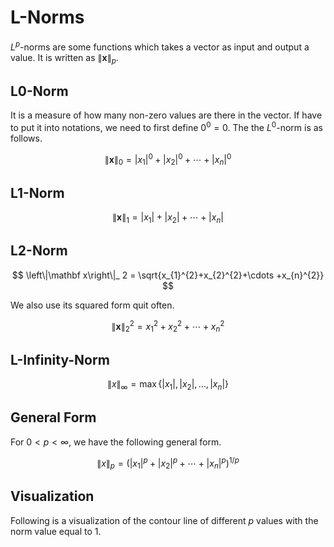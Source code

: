 # L-Norms

$L^p$-norms are some functions which takes a vector as input and output a value.
It is written as $\left\|\mathbf x\right\|_ p$.

## L0-Norm
It is a measure of how many non-zero values are there in the vector.
If have to put it into notations, we need to first define $0^0=0$.
The the $L^0$-norm is as follows.

$$
\left\|\mathbf x\right\|_ 0 = |x_{1}|^{0}+|x_{2}|^{0}+\cdots +|x_{n}|^{0}
$$

## L1-Norm

$$
\left\|\mathbf x\right\|_ 1 = |x_{1}|+|x_{2}|+\cdots +|x_{n}|
$$

## L2-Norm

$$
\left\|\mathbf x\right\|_ 2 = \sqrt{x_{1}^{2}+x_{2}^{2}+\cdots +x_{n}^{2}}
$$

We also use its squared form quit often.

$$
\left\|\mathbf x\right\|_ 2^2 = x_{1}^{2}+x_{2}^{2}+\cdots +x_{n}^{2}
$$

## L-Infinity-Norm

$$
\left\|x\right\|_ {\infty }=\max \left\{|x_{1}|,|x_{2}|,\dotsc ,|x_{n}|\right\}
$$

## General Form 

For $0< p< \infty$, we have the following general form.

$$
\left\|x\right\|_ {p}=\left(|x_{1}|^{p}+|x_{2}|^{p}+\dotsb +|x_{n}|^{p}\right)^{1/p}
$$

## Visualization

Following is a visualization of the contour line of different $p$ values with the norm value equal to 1.


<div>
<script type="text/paperscript" canvas="myCanvas">

function drawArrow(start, end, arrowSize) {
    arrowSize = arrowSize || 5;

    var path = new Path([start, end]);
    path.strokeColor = 'white';
    
    var vector = end - start;
    var arrowVector = vector.normalize(arrowSize);
    var arrowPath = new Path([
        end + arrowVector.rotate(135),
        end,
        end + arrowVector.rotate(-135),
    ]);
    arrowPath.strokeColor = 'white';
}

drawArrow(new Point(0, 150), new Point(300, 150));
drawArrow(new Point(150, 300), new Point(150, 0));

var center = new Point(150, 150);

var path0 = new Path.Rectangle(center - new Point(100, 100), 200);
path0.strokeColor = 'white';
path0.dashArray = [5, 5];

var text = new PointText(center + (new Point(1, -1))* 100);
text.justification = 'center';
text.fillColor = 'white';
text.content = '\u221E';
text.fontSize = 20;

function copy(path) {
    var path0 = path.clone();
    path0.rotate(90, center);
    var path0 = path.clone();
    path0.rotate(180, center);
    var path0 = path.clone();
    path0.rotate(270, center);
}

function drawIt(p) {
    var path = new Path();
    for (var i = 0; i < 90; i++) {
        var a = Math.tan(i * Math.PI / 180);
        var y = Math.pow(1.0/(Math.pow(a, p) + 1), 1.0/p);
        var x = a * y;
        path.add(center + (new Point(x, y)) * 100);
    }
    path.strokeColor = 'white';
    path.dashArray = [5, 5];
    copy(path);
    var textRadius = Math.pow(1.0 / 2, 1.0/p);
    var text = new PointText(center + (new Point(textRadius, -textRadius))* 100);
    text.justification = 'center';
    text.fillColor = 'white';
    text.content = p.toString();
    text.fontSize = 15;
}

drawIt(0.5);
drawIt(1.0);
drawIt(2.0);
drawIt(3.0);
drawIt(6.0);
</script>
<canvas id="myCanvas" width="300" height="300"></canvas>
</div>
